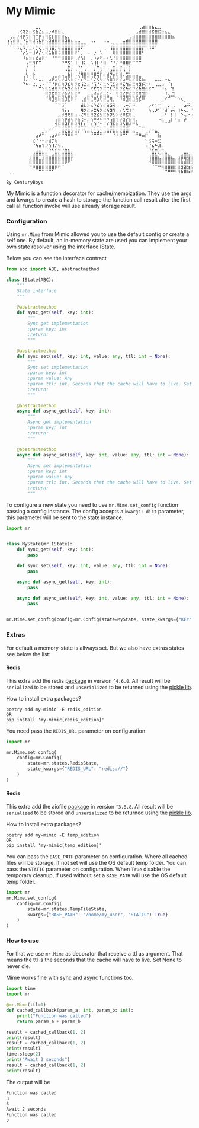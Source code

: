 # My Mimic
```
⠀⠀⠀⠀⠀⠀⠀⠀⠀⣀⡀⠀⠀⠀⠀⠀⠀⠀⠀⠀⠀⠀⠀⠀⠀⠀⠀⠀⠀⠀⠀⠀⠀⠀⠀⠀⠀⠀⠀⠀⠀⢀⣴⣶⣶⣦⣄⣀⠀⠀⠀⠀⠀⠀⠀⠀⠀⠀⠀⠀
⠀⠀⠀⢠⢊⢽⣝⡆⣫⣷⣌⣦⣤⡐⠾⣿⣷⣄⠀⠀⠀⠀⠀⠀⠀⠀⠀⠀⠀⠀⠀⠀⠀⠀⠀⠀⠀⠀⠀⠀⣠⣾⣿⣿⣾⣯⣿⣯⣷⣦⣄⠀⠀⠀⠀⠀⠀⠀⠀⠀
⠀⡠⢤⣜⠺⢟⡩⡇⢹⣉⡟⣰⠻⣯⢇⣿⣿⣿⣦⣄⠀⠀⠀⠀⠀⠀⠀⠀⠀⠀⠀⠀⠀⠀⠀⠀⠀⢀⣠⣾⣿⣿⣿⣿⣿⣿⣿⠿⠿⠿⠿⠷⠄⠀⠀⠀⠀⠀⠀⠀
⢸⢰⣻⡟⣄⢈⣖⠹⢺⠰⠷⣏⢱⣾⣿⣿⣿⣿⣾⣿⣷⣶⣶⣤⣤⠠⠐⠂⠀⠀⠐⠒⠠⣄⣤⣤⣶⣿⣿⣿⣿⣿⣿⣿⣿⣿⣿⠀⠀⠀⠀⠀⠀⠀⠀⠀⠀⠀⠀⠀
⠀⠁⠋⠳⣄⠫⡐⣉⠆⡓⢌⢂⢿⢹⣿⡛⢿⣿⣿⣿⣿⣿⣿⠟⠁⠀⠀⠀⠀⠀⢀⠀⢸⣿⣿⣿⣿⣿⣿⣿⣿⣿⡟⠛⠻⠿⠃⠀⠀⠀⠀⠀⠀⠀⠀⠀⠀⠀⠀⠀
⠀⠀⠀⠀⠈⡔⣡⠒⣸⠞⡌⢂⢎⣥⣷⣿⢨⣿⣿⣿⣿⡟⠁⡀⠀⠠⠀⡐⠀⠡⠀⠀⠀⢿⣿⣿⣿⣿⣿⣿⣿⣿⠃⠀⠀⠀⠀⠀⠀⠀⠀⠀⠀⠀⠀⠀⠀⠀⠀⠀
⠀⠀⠀⠀⠀⠸⣦⣳⡆⣞⣴⡿⠃⠀⠘⠛⠛⣿⣿⣿⡿⢀⡞⢣⡇⠀⡀⠰⡴⠟⡄⠆⢃⠘⣿⣿⣿⣿⣿⣿⣿⣿⠀⠀⠀⠀⠀⠀⠀⠀⠀⠀⠀⠀⠀⠀⠀⠀⠀⠀
⠀⠀⠀⠀⠀⠀⢠⢛⢻⠏⠉⠀⠀⠀⠀⠀⠀⠙⠛⡫⢁⠸⡀⠸⠅⢀⠡⢸⡇⠘⡿⠀⠈⠘⡌⠛⠿⢿⡟⠉⠉⠉⠀⠀⠀⠀⠀⠀⠀⠀⠀⠀⠀⠀⠀⠀⠀⠀⠀⠀
⠀⠀⠀⠀⠀⠀⡜⠀⢸⠀⠀⠀⠀⠀⠀⠀⠀⠀⢀⣟⡆⢠⠈⠁⢀⠂⠀⡀⠉⢒⠇⠠⢀⣭⣔⡩⢐⠂⡇⠀⠀⠀⠀⠀⠀⠀⠀⠀⠀⠀⠀⠀⠀⠀⠀⠀⠀⠀⠀⠀
⠀⠀⠀⠀⠀⠀⢇⢀⡦⠀⠀⠀⠀⠀⠀⠀⢀⣀⠀⣯⡇⢀⡘⢷⣶⢶⠶⣶⣚⡟⡄⣴⠻⣭⣟⣷⡈⢒⣃⣀⣀⠀⠀⠀⠀⠀⠀⠀⠀⠀⠀⠀⠀⠀⠀⠀⠀⠀⠀⠀
⠀⠀⠀⠀⠀⢸⡈⠐⠣⠄⣀⡀⠀⣠⡾⣩⢏⡼⣹⢏⣧⡂⠌⡌⠻⣉⠎⡑⢎⢧⡐⢯⣷⢳⡾⡝⣠⠿⣏⡟⣿⣟⣦⡄⠀⠀⣀⣀⡀⠤⣄⠀⠀⠀⠀⠀⠀⠀⠀⠀
⠀⠀⠀⠀⠀⠙⠦⠄⣐⡀⢀⠠⠉⠉⠘⡷⣎⢷⡹⣎⢷⡻⣖⢨⣑⣨⠘⢩⠘⠌⣃⠢⢉⣋⣵⠾⣍⢳⣬⣛⢶⣻⡮⡑⠆⠀⢀⣀⣠⠀⠈⡆⠀⠀⠀⠀⠀⠀⠀⠀
⠀⠀⠀⠀⠀⠀⠀⠀⠀⠀⠉⢱⣧⣥⣾⢿⡜⣯⢳⣝⢮⣳⡇⠁⠒⠤⢋⢏⢩⡙⢭⢉⠧⡈⣿⡝⣮⢳⢮⡝⣮⢷⣻⢾⡏⠉⠀⠀⠘⡦⠀⢹⡀⠀⠀⠀⠀⠀⠀⠀
⠀⠀⠀⠀⠀⠀⠀⠀⠀⠀⠀⠀⢿⡽⣯⠿⣽⣞⡷⣞⡷⣯⠛⠀⠀⣠⣤⠾⡶⣞⣤⣅⠂⠀⢻⣽⣎⣟⣮⡽⣯⢿⣹⡿⠀⠀⠀⠀⠀⠸⢄⣈⡇⠀⠀⠀⠀⠀⠀⠀
⠀⠀⠀⠀⠀⠀⠀⠀⠀⠀⠀⠀⠈⠻⣽⣻⠷⣾⡽⣯⠟⠃⠀⢠⣾⢻⣬⢛⡵⢫⡞⣭⢻⡄⠀⠙⠾⣽⢾⣽⣳⡯⠛⠀⠀⠀⠀⠀⡠⠊⠉⠀⠈⠑⠢⡀⠀⠀⠀⠀
⠀⠀⠀⠀⠀⠀⠀⠀⠀⠀⠀⠀⠀⠀⠀⠈⠙⣩⠁⠀⠀⠀⠀⣼⣇⡳⣌⠳⣜⢣⡞⣵⣫⢽⠀⠀⢀⠤⡉⠽⠀⠀⠀⠀⡠⠖⠂⠒⠁⠀⡀⠀⡀⠀⠀⣠⠭⡁⠉⡀
⠀⠀⠀⠀⠀⠀⠀⠀⠀⠀⠀⠀⠀⠀⠀⠀⠀⢻⡅⡄⠀⠀⠀⢿⡲⣝⡬⣓⢮⡳⣝⢮⣳⢻⠀⡌⢃⢚⢰⠃⠀⠀⠀⠀⢧⢀⡰⠊⠙⣼⠁⡬⡄⢰⠦⢄⡁⠘⢫⠀
⠀⠀⠀⠀⠀⠀⠀⠀⠀⠀⠀⠀⠀⠀⠀⠀⣠⡾⣻⢟⣿⣴⠠⢌⠻⣧⣻⣝⣮⣳⣏⡷⡽⣣⡵⣞⠿⣯⢿⣄⠀⠀⠀⠀⠀⠀⠀⠀⡠⠃⠀⡇⢸⠀⠑⢤⠐⠴⠞⠀
⠀⠀⠀⠀⠀⠀⠀⠀⠀⠀⠀⠀⠀⠀⠀⢰⣿⣱⣟⣾⣳⣟⣷⡨⠒⣌⠱⡛⢚⠓⣛⢙⣰⣿⡹⣞⡽⣎⢷⣻⡄⠀⠀⠀⠀⠀⠀⠐⢧⣀⣠⠇⠘⠶⠀⠞⠀⠀⠀⠀
⠀⠀⠀⠀⠀⠀⠀⠀⠀⠀⠀⠀⠀⠀⢀⠽⢷⣻⣞⣧⣟⡾⣽⠧⠣⢄⠣⡘⠤⡉⢤⠃⣼⣷⣻⢾⣵⣻⠞⠉⠓⠤⣀⠀⠀⠀⠀⠀⠀⠀⠀⠀⠀⠀⠀⠀⠀⠀⠀⠀
⠀⠀⠀⠀⠀⠀⠀⠀⠀⠀⠀⣀⡄⠊⠁⠀⢀⣿⣞⣷⣫⣽⡞⠐⢣⣬⣆⣁⣢⣑⣢⣵⡞⣷⣯⣟⣾⣽⠂⣤⣀⠀⠀⢉⡔⠒⣤⡀⠀⠀⠀⠀⠀⠀⠀⠀⠀⠀⠀⠀
⠀⠀⠀⠀⠀⠀⠀⠀⠀⣴⠞⠉⠀⢠⣴⠞⠋⠉⠙⠛⠛⠉⠀⠀⠀⠀⠈⠉⠉⠉⠁⠀⠀⠈⠘⠛⠉⠁⠀⠀⠉⠛⠶⡏⠀⠀⠀⣷⠀⠀⠀⠀⠀⠀⠀⠀⠀⠀⠀⠀
⠀⠀⠀⠀⠀⠀⠀⠀⣎⠈⠐⠒⡖⣾⡉⢷⠀⠀⠀⠀⠀⠀⠀⠀⠀⠀⠀⠀⠀⠀⠀⠀⠀⠀⠀⠀⠀⠀⠀⠀⠀⠀⠀⠑⣫⢭⠶⣋⠀⠀⠀⠀⠀⠀⠀⠀⠀⠀⠀⠀
⠀⠀⠀⠀⠀⠀⠀⠀⠈⠳⠶⠹⢜⡱⡸⢌⡳⢄⡀⠀⠀⠀⠀⠀⠀⠀⠀⠀⠀⠀⠀⠀⠀⠀⠀⠀⠀⠀⠀⠀⠀⠀⠀⠰⣈⢦⠓⡼⡄⠀⠀⠀⠀⠀⠀⠀⠀⠀⠀⠀
⠀⠀⠀⠀⠀⠀⠀⠀⢀⣴⣶⣄⡀⠈⠑⣇⡝⣌⣿⣷⡄⠀⠀⠀⠀⠀⠀⠀⠀⠀⠀⠀⠀⠀⠀⠀⠀⠀⠀⠀⠀⠀⠀⠀⠈⣣⡛⡔⡻⣄⠀⠀⠀⠀⠀⣀⡀⠀⠀⠀
⠀⠀⠀⠀⠀⠀⠀⢠⣿⣿⠛⢻⣷⣤⣾⣿⣿⣿⣿⣿⡿⠀⠀⠀⠀⠀⠀⠀⠀⠀⠀⠀⠀⠀⠀⠀⠀⠀⠀⠀⠀⠀⠀⠀⢰⣿⣷⣌⣱⣿⣷⣄⡀⣠⣾⣿⢿⣧⡀⠀
⠀⠀⠀⠀⠀⠀⠀⣿⣿⣿⣿⣿⣿⣿⣿⣿⣿⣿⡿⠟⠁⠀⠀⠀⠀⠀⠀⠀⠀⠀⠀⠀⠀⠀⠀⠀⠀⠀⠀⠀⠀⠀⠀⠀⠺⣿⣿⣿⣿⣿⣿⣿⣿⣿⣷⣾⣿⣻⣷⡀
⠀⠀⠀⠀⠀⠀⠀⠙⠿⣿⣿⣿⣿⣿⣿⡿⠟⠉⠀⠀⠀⠀⠀⠀⠀⠀⠀⠀⠀⠀⠀⠀⠀⠀⠀⠀⠀⠀⠀⠀⠀⠀⠀⠀⠀⠈⠉⠛⢿⣿⣿⣿⣟⣿⣻⣽⣳⣯⣿⠇
⠀⡀⠀⠀⠀⠀⠀⠀⠀⠀⠉⠉⠉⠉⠁⠀⠀⠀⠀⠀⠀⠀⠀⠀⠀⠀⠀⠀⠀⠀⠀⠀⠀⠀⠀⠀⠀⠀⠀⠀⠀⠀⠀⠀⠀⠀⠀⠀⠀⠉⠛⠛⠛⠻⠷⠿⠷⠟⠋⠀
                                                                            By CenturyBoys
```


My Mimic is a function decorator for cache/memoization. They use the args and kwargs to create a hash to storage the function call result after the first call all function invoke will use already storage result.  

### Configuration

Using `mr.Mime` from Mimic allowed you to use the default config or create a self one. By default, an in-memory state are used you can implement your own state resolver using the interface IState.

Below you can see the interface contract
```python
from abc import ABC, abstractmethod

class IState(ABC):
    """
    State interface
    """

    @abstractmethod
    def sync_get(self, key: int):
        """
        Sync get implementation
        :param key: int
        :return:
        """

    @abstractmethod
    def sync_set(self, key: int, value: any, ttl: int = None):
        """
        Sync set implementation
        :param key: int
        :param value: Any
        :param ttl: int. Seconds that the cache will have to live. Set None to never die
        :return:
        """

    @abstractmethod
    async def async_get(self, key: int):
        """
        Async get implementation
        :param key: int
        :return:
        """

    @abstractmethod
    async def async_set(self, key: int, value: any, ttl: int = None):
        """
        Async set implementation
        :param key: int
        :param value: Any
        :param ttl: int. Seconds that the cache will have to live. Set None to never die
        :return:
        """

```

To configure a new state you need to use `mr.Mime.set_config` function passing a config instance. The config accepts a `kwargs: dict` parameter, this parameter will be sent to the state instance.

```python
import mr


class MyState(mr.IState):
    def sync_get(self, key: int):
        pass

    def sync_set(self, key: int, value: any, ttl: int = None):
        pass

    async def async_get(self, key: int):
        pass

    async def async_set(self, key: int, value: any, ttl: int = None):
        pass


mr.Mime.set_config(config=mr.Config(state=MyState, state_kwargs={"KEY": "value"}))
```

### Extras

For default a memory-state is allways set. But we also have extras states see below the list:

#### Redis

This extra add the redis [package](https://pypi.org/project/redis/) in version `^4.6.0`. All result will be `serialized` to be stored and `unserialized` to be returned using the [pickle lib](https://docs.python.org/3/library/pickle.html).

How to install extra packages?

```shell
poetry add my-mimic -E redis_edition
OR
pip install 'my-mimic[redis_edition]'
```

You need pass the `REDIS_URL` parameter on configuration

```python
import mr

mr.Mime.set_config(
    config=mr.Config(
        state=mr.states.RedisState,
        state_kwargs={"REDIS_URL": "redis://"}
    )
)
```

#### Redis

This extra add the aiofile [package](https://pypi.org/project/aiofile/) in version `^3.8.8`. All result will be `serialized` to be stored and `unserialized` to be returned using the [pickle lib](https://docs.python.org/3/library/pickle.html).

How to install extra packages?

```shell
poetry add my-mimic -E temp_edition
OR
pip install 'my-mimic[temp_edition]'
```

You can pass the `BASE_PATH` parameter on configuration. Where all cached files will be storage, if not set will use the OS default temp folder.
You can pass the `STATIC` parameter on configuration. When `True` disable the temporary cleanup, if used without set a `BASE_PATH` will use the OS default temp folder.


```python
import mr
mr.Mime.set_config(
    config=mr.Config(
        state=mr.states.TempFileState, 
        kwargs={"BASE_PATH": "/home/my_user", "STATIC": True}
    )
)
```

### How to use

For that we use `mr.Mime` as decorator that receive a ttl as argument. That means the ttl is the seconds that the cache will have to live. Set None to never die.

Mime works fine with sync and async functions too.

```python
import time
import mr

@mr.Mime(ttl=1)
def cached_callback(param_a: int, param_b: int):
    print("Function was called")
    return param_a + param_b

result = cached_callback(1, 2)
print(result)
result = cached_callback(1, 2)
print(result)
time.sleep(2)
print("Await 2 seconds")
result = cached_callback(1, 2)
print(result)
```
The output will be

```bash
Function was called
3
3
Await 2 seconds
Function was called
3
```
